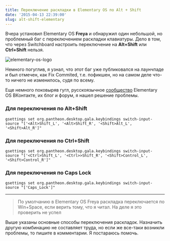 ```yaml
---
title: Переключение раскладки в Elementary OS по Alt + Shift
date: '2015-04-13 22:39:00'
slug: alt-shift-elementary
---
```


Вчера установил Elementary OS **Freya** и обнаружил один небольшой, но проблемный баг с переключением раскладки клавиатуры. Дело в том, что через Switchboard настроить переключение на **Alt+Shift** или **Ctrl+Shift** нельзя.

![elementary-os-logo](https://s3.amd-nick.me/2018/08/elementary-os-logo.png)

Немного погуглив, я узнал, что этот баг уже публиковался на лаунчпаде и был отмечен, как Fix Commited, т.е. пофикшен, но на самом деле что-то ничего не изменилось, судя по всему.

Еще немного поковыряв гугл, русскоязычное [сообщество](https://vk.com/elementary_os) Elementary OS ВКонтакте, их блог и форум, я нашел решение проблемы.

### Для переключения по Alt+Shift

`gsettings set org.pantheon.desktop.gala.keybindings switch-input-source "['<Alt>Shift_L', '<Alt>Shift_R', '<Shift>Alt_L', '<Shift>Alt_R']"`

### Для переключения по Ctrl+Shift

`gsettings set org.pantheon.desktop.gala.keybindings switch-input-source "['<Ctrl>Shift_L', '<Ctrl>>Shift_R', '<Shift>Control_L', '<Shift>Control_R']"`

### Для переключения по Caps Lock

`gsettings set org.pantheon.desktop.gala.keybindings switch-input-source "['Caps_Lock']"`

* * *

> По умолчанию в Elementary OS Freya раскладка переключается по Win+Space, если верить тому, что я читал. На деле я это проверить не успел

Выше указаны основные способы переключения раскладок. Назначить другую комбинацию не составляет труда, но если же все-таки возникли проблемы, то пишите в комментарии. Я постараюсь помочь.

